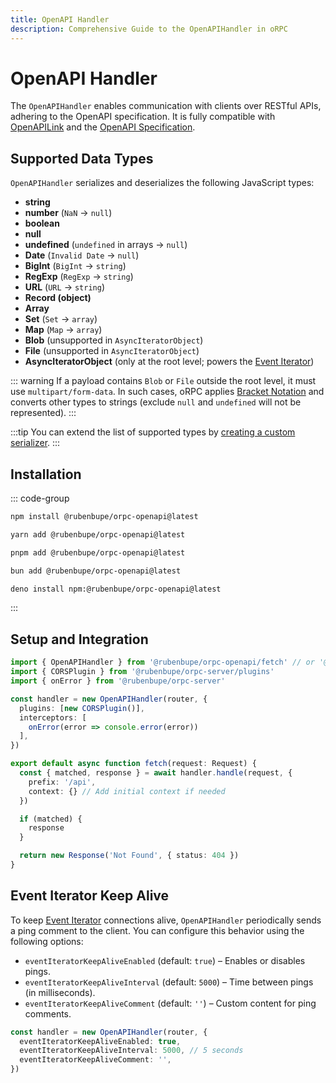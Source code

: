 ```yaml
---
title: OpenAPI Handler
description: Comprehensive Guide to the OpenAPIHandler in oRPC
---
```


# OpenAPI Handler

The `OpenAPIHandler` enables communication with clients over RESTful APIs, adhering to the OpenAPI specification. It is fully compatible with [OpenAPILink](/docs/openapi/client/openapi-link) and the [OpenAPI Specification](/docs/openapi/openapi-specification).

## Supported Data Types

`OpenAPIHandler` serializes and deserializes the following JavaScript types:

- **string**
- **number** (`NaN` → `null`)
- **boolean**
- **null**
- **undefined** (`undefined` in arrays → `null`)
- **Date** (`Invalid Date` → `null`)
- **BigInt** (`BigInt` → `string`)
- **RegExp** (`RegExp` → `string`)
- **URL** (`URL` → `string`)
- **Record (object)**
- **Array**
- **Set** (`Set` → `array`)
- **Map** (`Map` → `array`)
- **Blob** (unsupported in `AsyncIteratorObject`)
- **File** (unsupported in `AsyncIteratorObject`)
- **AsyncIteratorObject** (only at the root level; powers the [Event Iterator](/docs/event-iterator))

::: warning
If a payload contains `Blob` or `File` outside the root level, it must use `multipart/form-data`. In such cases, oRPC applies [Bracket Notation](/docs/openapi/bracket-notation) and converts other types to strings (exclude `null` and `undefined` will not be represented).
:::

:::tip
You can extend the list of supported types by [creating a custom serializer](/docs/openapi/advanced/openapi-json-serializer#extending-native-data-types).
:::

## Installation

::: code-group

```sh [npm]
npm install @rubenbupe/orpc-openapi@latest
```

```sh [yarn]
yarn add @rubenbupe/orpc-openapi@latest
```

```sh [pnpm]
pnpm add @rubenbupe/orpc-openapi@latest
```

```sh [bun]
bun add @rubenbupe/orpc-openapi@latest
```

```sh [deno]
deno install npm:@rubenbupe/orpc-openapi@latest
```

:::

## Setup and Integration

```ts
import { OpenAPIHandler } from '@rubenbupe/orpc-openapi/fetch' // or '@rubenbupe/orpc-server/node'
import { CORSPlugin } from '@rubenbupe/orpc-server/plugins'
import { onError } from '@rubenbupe/orpc-server'

const handler = new OpenAPIHandler(router, {
  plugins: [new CORSPlugin()],
  interceptors: [
    onError(error => console.error(error))
  ],
})

export default async function fetch(request: Request) {
  const { matched, response } = await handler.handle(request, {
    prefix: '/api',
    context: {} // Add initial context if needed
  })

  if (matched) {
    response
  }

  return new Response('Not Found', { status: 404 })
}
```

## Event Iterator Keep Alive

To keep [Event Iterator](/docs/event-iterator) connections alive, `OpenAPIHandler` periodically sends a ping comment to the client. You can configure this behavior using the following options:

- `eventIteratorKeepAliveEnabled` (default: `true`) – Enables or disables pings.
- `eventIteratorKeepAliveInterval` (default: `5000`) – Time between pings (in milliseconds).
- `eventIteratorKeepAliveComment` (default: `''`) – Custom content for ping comments.

```ts
const handler = new OpenAPIHandler(router, {
  eventIteratorKeepAliveEnabled: true,
  eventIteratorKeepAliveInterval: 5000, // 5 seconds
  eventIteratorKeepAliveComment: '',
})
```
